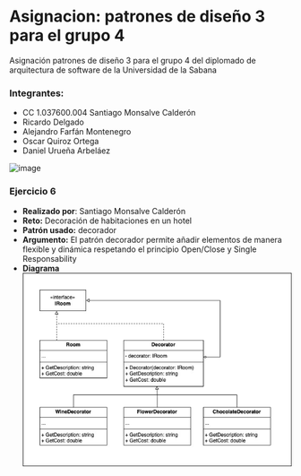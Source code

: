 # Asignacion: patrones de diseño 3 para el grupo 4
Asignación patrones de diseño 3 para el grupo 4 del diplomado de arquitectura de software de la Universidad de la Sabana

### Integrantes:
- CC 1.037600.004 Santiago Monsalve Calderón
- Ricardo Delgado
- Alejandro Farfán Montenegro
- Oscar Quiroz Ortega
- Daniel Urueña Arbeláez


![image](https://github.com/user-attachments/assets/78f724da-9ce4-4e5b-8385-97db0a183946)



### Ejercicio 6
- **Realizado por**: Santiago Monsalve Calderón
- **Reto:** Decoración de habitaciones en un hotel
- **Patrón usado:** decorador
- **Argumento:** El patrón decorador permite añadir elementos de manera flexible y dinámica respetando el principio Open/Close y Single Responsability
- **Diagrama**\
  ![Diagrama Hotel Decorator](HotelDecorator/diagrama-decorador-de-habitaciones-de-hotel.jpg)
